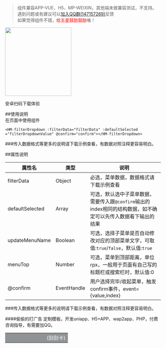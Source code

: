 > 组件兼容APP-VUE、H5、MP-WEIXIN，其他端未做兼容测试，不支持。  
> 遇到问题或有建议可以[加入QQ群(147157269)](https://shang.qq.com/wpa/qunwpa?idkey=0d4297636dde21703e0e6eb69b9fdde90725625ea7fca51ba0d440837eac9d92)反馈  
> 如果觉得组件不错，<font color=#f00>给五星鼓励鼓励</font>咯！

<img src="http://hmsmscode.hmwh.me/menu.png" width="214" height="221" />  
  
安卓扫码下载体验 

##使用说明  
在页面中使用组件  
``` 
<HM-filterDropdown :filterData="filterData" :defaultSelected ="filterDropdownValue" @confirm="confirm"></HM-filterDropdown>
```
###传入数据格式等更多的说明请下载示例查看，有数据对照注释更容易明白。


##属性说明  

|属性名	|类型	|说明				|
|--	|--	|--	|
|filterData|Object	|必选，菜单数据，数据格式请下载示例查看		|
|defaultSelected|Array	|可选，默认选中子菜单数据，需要传入跟``@confirm``输出的index相同的结构数据，如不确定可以先传入数据看下输出的结果	|
|updateMenuName|Boolean	|可选，选择子菜单是否自动修改对应的顶部菜单文字，可取值:``true``/``false``，默认值:``true``	|
|menuTop|Number	|可选，菜单到顶部距离，单位rpx，一般用于页面有自己写的标题栏或搜索栏时，默认值:0	|
|@confirm|EventHandle	|用户选择完毕/收起菜单，触发confirm事件，event= {value,index}	|

###传入数据格式等更多的说明请下载示例查看，有数据对照注释更容易明白。

 
####偷偷的打广告
定制模板，开发uniapp、H5+APP、wap2app、PHP，付费咨询指导，有需要加QQ。  

<table><tr><td bgcolor=#8f9396 >
<center><font color=#8f9396>QQ:565766672</font> <font color=#fff>(刮刮卡)</font></center>
</td></tr></table>


